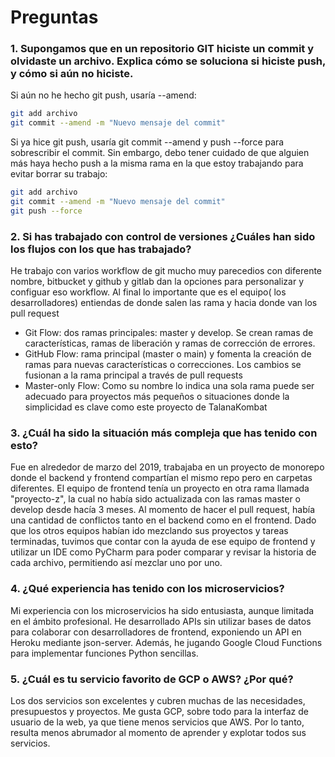 # Preguntas

### 1. Supongamos que en un repositorio GIT hiciste un commit y olvidaste un archivo. Explica cómo se soluciona si hiciste push, y cómo si aún no hiciste.
Si aún no he hecho git push, usaría --amend:

```bash
git add archivo
git commit --amend -m "Nuevo mensaje del commit"

```

Si ya hice git push, usaría git commit --amend y push --force para sobrescribir el commit. Sin embargo, debo tener cuidado de que alguien más haya hecho push a la misma rama en la que estoy trabajando para evitar borrar su trabajo:



```bash
git add archivo
git commit --amend -m "Nuevo mensaje del commit"
git push --force
```


### 2. Si has trabajado con control de versiones ¿Cuáles han sido los flujos con los que has trabajado?
He trabajo con varios workflow de git mucho muy parecedios con diferente nombre, 
bitbucket y github y gitlab dan la opciones para personalizar y configuar eso workflow.
Al final lo importante que es el equipo( los desarrolladores) entiendas de donde salen las rama y hacia donde van los pull request 

* Git Flow: dos ramas principales: master y develop. Se crean ramas de características, ramas de liberación y ramas de corrección de errores.
* GitHub Flow: rama principal (master o main) y fomenta la creación de ramas para nuevas características o correcciones. Los cambios se fusionan a la rama principal a través de pull requests
* Master-only Flow: Como su nombre lo indica una sola rama puede ser adecuado para proyectos más pequeños o situaciones donde la simplicidad es clave como este proyecto de TalanaKombat

### 3. ¿Cuál ha sido la situación más compleja que has tenido con esto?
Fue en alrededor de marzo del 2019, trabajaba en un proyecto de monorepo donde el backend y frontend compartían el mismo repo pero en carpetas diferentes. El equipo de frontend tenía un proyecto en otra rama llamada "proyecto-z", la cual no había sido actualizada con las ramas master o develop desde hacía 3 meses.
Al momento de hacer el pull request, había una cantidad de conflictos tanto en el backend como en el frontend. Dado que los otros equipos habían ido mezclando sus proyectos y tareas terminadas,
tuvimos que contar con la ayuda de ese equipo de frontend y utilizar un IDE como PyCharm para poder comparar y revisar la historia de cada archivo, permitiendo así mezclar uno por uno.



### 4. ¿Qué experiencia has tenido con los microservicios?
Mi experiencia con los microservicios ha sido entusiasta, aunque limitada en el ámbito profesional. He desarrollado APIs sin utilizar bases de datos para colaborar con desarrolladores de frontend, exponiendo un API en Heroku mediante json-server. Además, he jugando Google Cloud Functions para implementar funciones Python sencillas.

### 5. ¿Cuál es tu servicio favorito de GCP o AWS? ¿Por qué?
Los dos servicios son excelentes y cubren muchas de las necesidades, presupuestos y proyectos. Me gusta GCP, sobre todo para la interfaz de usuario de la web, ya que tiene menos servicios que AWS. Por lo tanto, resulta menos abrumador al momento de aprender y explotar todos sus servicios.





